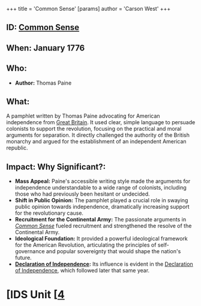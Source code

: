 +++
 title = 'Common Sense'
[params]
	author = 'Carson West'
+++
## ID: [Common Sense](./../common-sense/) 
## When: January 1776

## Who:
* **Author:** Thomas Paine

## What:
A pamphlet written by Thomas Paine advocating for American independence from [Great Britain](./../great-britain/).  It used clear, simple language to persuade colonists to support the revolution, focusing on the practical and moral arguments for separation.  It directly challenged the authority of the British monarchy and argued for the establishment of an independent American republic.

## Impact: Why Significant?:
* **Mass Appeal:** Paine's accessible writing style made the arguments for independence understandable to a wide range of colonists, including those who had previously been hesitant or undecided.
* **Shift in Public Opinion:**  The pamphlet played a crucial role in swaying public opinion towards independence, dramatically increasing support for the revolutionary cause.
* **Recruitment for the Continental Army:** The passionate arguments in *[Common Sense](./../common-sense/)* fueled recruitment and strengthened the resolve of the Continental Army.
* **Ideological Foundation:** It provided a powerful ideological framework for the American Revolution, articulating the principles of self-governance and popular sovereignty that would shape the nation's future.
* **[Declaration of Independence](./../declaration-of-independence/):** Its influence is evident in the [Declaration of Independence](./../declaration-of-independence/), which followed later that same year.


# [IDS Unit [[4](./../ids-unit-[[4/)
